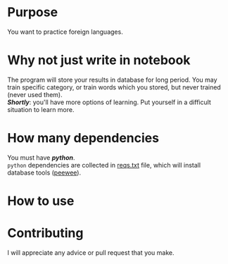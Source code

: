 # Purpose
You want to practice foreign languages.  

# Why not just write in notebook
The program will store your results in database for long period. You may
train specific category, or train words which you stored, but never
trained (never used them).  
**_Shortly_**: you'll have more options of learning. Put yourself in a
difficult situation to learn more.  

# How many dependencies
You must have **_python_**.  
`python` dependencies are collected in [reqs.txt](https://github.com/Kipparis/dictionary/blob/master/reqs.txt)
file, which will install database tools ([peewee](https://github.com/coleifer/peewee)).  

# How to use


# Contributing
I will appreciate any advice or pull request that you make.  
